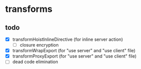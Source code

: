 # transforms

## todo

- [x] transformHoistInlineDirective (for inline server action)
  - [ ] closure encryption
- [x] transformWrapExport (for "use server" and "use client" file)
- [x] transformProxyExport (for "use server" and "use client" file)
- [ ] dead code elimination
